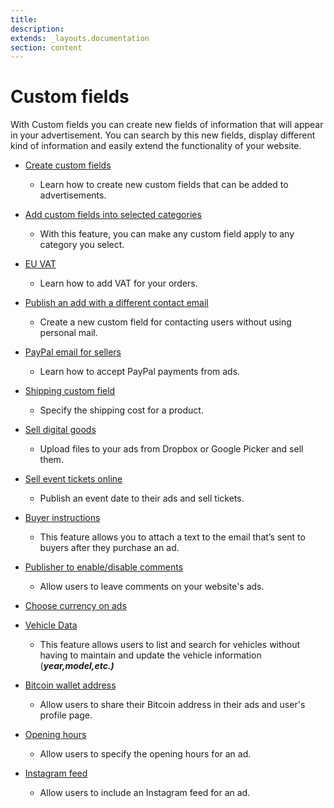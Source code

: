 ```yaml
---
title:
description:
extends: _layouts.documentation
section: content
---
```


# Custom fields

With Custom fields you can create new fields of information that will appear in your advertisement. You can search by this new fields, display different kind of information and easily extend the functionality of your website.

*   [Create custom fields](/docs/custom-fields-create-custom-fields)

      -  Learn how to create new custom fields that can be added to advertisements.

*   [Add custom fields into selected categories](/docs/custom-fields-how-to-integrate-your-custom-field-into-selected-categories)

       - With this feature, you can make any custom field apply to any category you select.

*   [EU VAT](/docs/custom-fields-eu-vat)

    -  Learn how to add VAT for your orders.

*   [Publish an add with a different contact email](/docs/custom-field-publish-an-add-with-different-contact-email)

     - Create a new custom field for contacting users without using personal mail.

*   [PayPal email for sellers](/docs/custom-fields-PayPal-email-for-users)

    -  Learn how to accept PayPal payments from ads.

*   [Shipping custom field](/docs/custom-fields-how-to-use-shipping-custom-field)

       - Specify the shipping cost for a product.

*   [Sell digital goods](/docs/custom-fields-sell-digital-goods)

      -  Upload files to your ads from Dropbox or Google Picker and sell them.

*   [Sell event tickets online](/docs/custom-fields-sell-event-tickets-online)

     - Publish an event date to their ads and sell tickets.

*   [Buyer instructions](/docs/custom-fields-buyer-instructions)

    - This feature allows you to attach a text to the email that’s sent to buyers after they purchase an ad.

*   [Publisher to enable/disable comments](/docs/custom-fields-publisher-to-enable-disable-comments)

    - Allow users to leave comments on your website's ads.

*   [Choose currency on ads](/docs/custom-fields-choose-currency)
*   [Vehicle Data](/docs/custom-fields-vehicle-data)

       - This feature allows users to list and search for vehicles without having to maintain and update the vehicle information (_**year,model,etc.)**_

*   [Bitcoin wallet address](/docs/custom-fields-bitcoin-wallet-address)
     - Allow users to share their Bitcoin address in their ads and user's profile page.

*   [Opening hours](/docs/custom-field-opening-hours)
     - Allow users to specify the opening hours for an ad.

*   [Instagram feed](/docs/custom-field-instagram)
     - Allow users to include an Instagram feed for an ad.
